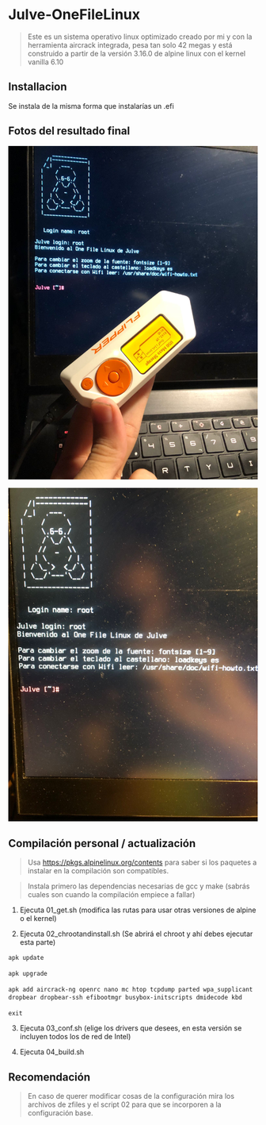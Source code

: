# Julve-OneFileLinux
> Este es un sistema operativo linux optimizado creado por mi y con la herramienta aircrack integrada, pesa tan solo 42 megas y está construido a partir de la versión 3.16.0 de alpine linux con el kernel vanilla 6.10

## Installacion
Se instala de la misma forma que instalarías un .efi

## Fotos del resultado final
![overview1](/assets/overview1.jpg "overview1")

![overview2](/assets/overview2.jpg "overview2")

## Compilación personal / actualización
> Usa https://pkgs.alpinelinux.org/contents para saber si los paquetes a instalar en la compilación son compatibles.

> Instala primero las dependencias necesarias de gcc y make (sabrás cuales son cuando la compilación empiece a fallar)

1. Ejecuta 01_get.sh (modifica las rutas para usar otras versiones de alpine o el kernel)

2. Ejecuta 02_chrootandinstall.sh (Se abrirá el chroot y ahí debes ejecutar esta parte)

```shell
apk update

apk upgrade

apk add aircrack-ng openrc nano mc htop tcpdump parted wpa_supplicant dropbear dropbear-ssh efibootmgr busybox-initscripts dmidecode kbd

exit
```

3. Ejecuta 03_conf.sh (elige los drivers que desees, en esta versión se incluyen todos los de red de Intel)

4. Ejecuta 04_build.sh

## Recomendación
> En caso de querer modificar cosas de la configuración mira los archivos de zfiles y el script 02 para que se incorporen a la configuración base.
